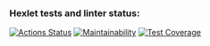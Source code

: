 ### Hexlet tests and linter status:
[![Actions Status](https://github.com/sergeynagorny/frontend-project-lvl3/workflows/hexlet-check/badge.svg)](https://github.com/sergeynagorny/frontend-project-lvl3/actions)
[![Maintainability](https://api.codeclimate.com/v1/badges/290fc4bfe662949c861e/maintainability)](https://codeclimate.com/github/sergeynagorny/frontend-project-lvl3/maintainability)
[![Test Coverage](https://api.codeclimate.com/v1/badges/290fc4bfe662949c861e/test_coverage)](https://codeclimate.com/github/sergeynagorny/frontend-project-lvl3/test_coverage)
